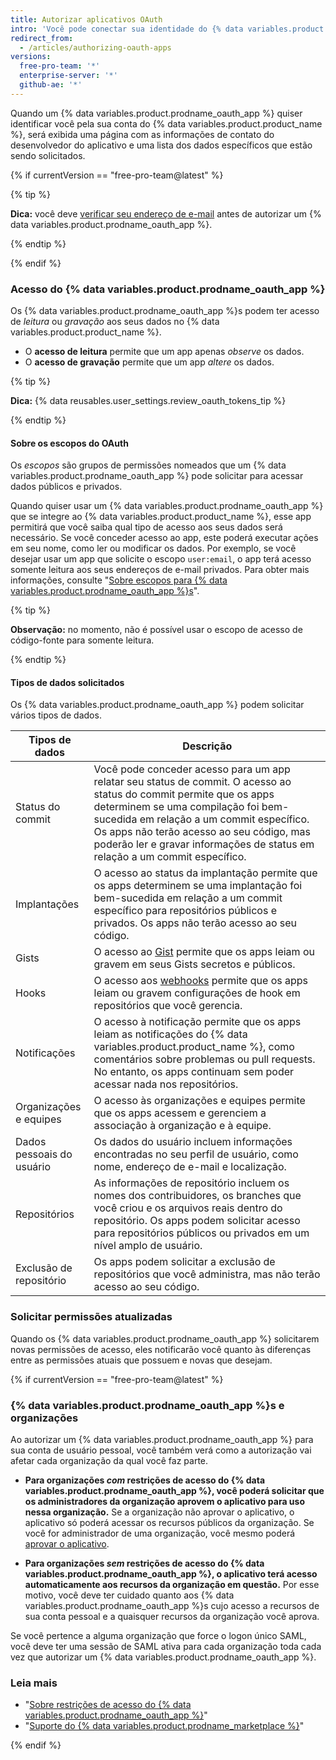 ```yaml
---
title: Autorizar aplicativos OAuth
intro: 'Você pode conectar sua identidade do {% data variables.product.product_name %} a aplicativos de terceiros usando o OAuth. Ao autorizar um {% data variables.product.prodname_oauth_app %}, você deve ter certeza de que se trata de um aplicativo confiável, examinar por quem ele foi desenvolvido e analisar os tipos de informação que o aplicativo quer acessar.'
redirect_from:
  - /articles/authorizing-oauth-apps
versions:
  free-pro-team: '*'
  enterprise-server: '*'
  github-ae: '*'
---
```


Quando um {% data variables.product.prodname_oauth_app %} quiser identificar você pela sua conta do {% data variables.product.product_name %}, será exibida uma página com as informações de contato do desenvolvedor do aplicativo e uma lista dos dados específicos que estão sendo solicitados.

{% if currentVersion == "free-pro-team@latest" %}

{% tip %}

**Dica:** você deve [verificar seu endereço de e-mail](/articles/verifying-your-email-address) antes de autorizar um {% data variables.product.prodname_oauth_app %}.

{% endtip %}

{% endif %}

### Acesso do {% data variables.product.prodname_oauth_app %}

Os {% data variables.product.prodname_oauth_app %}s podem ter acesso de *leitura* ou *gravação* aos seus dados no {% data variables.product.product_name %}.

- O **acesso de leitura** permite que um app apenas *observe* os dados.
- O **acesso de gravação** permite que um app *altere* os dados.

{% tip %}

**Dica:** {% data reusables.user_settings.review_oauth_tokens_tip %}

{% endtip %}

#### Sobre os escopos do OAuth

Os *escopos* são grupos de permissões nomeados que um {% data variables.product.prodname_oauth_app %} pode solicitar para acessar dados públicos e privados.

Quando quiser usar um {% data variables.product.prodname_oauth_app %} que se integre ao {% data variables.product.product_name %}, esse app permitirá que você saiba qual tipo de acesso aos seus dados será necessário. Se você conceder acesso ao app, este poderá executar ações em seu nome, como ler ou modificar os dados. Por exemplo, se você desejar usar um app que solicite o escopo `user:email`, o app terá acesso somente leitura aos seus endereços de e-mail privados. Para obter mais informações, consulte "[Sobre escopos para {% data variables.product.prodname_oauth_app %}s](//apps/building-integrations/setting-up-and-registering-oauth-apps/about-scopes-for-oauth-apps)".

{% tip %}

**Observação:** no momento, não é possível usar o escopo de acesso de código-fonte para somente leitura.

{% endtip %}

#### Tipos de dados solicitados

Os {% data variables.product.prodname_oauth_app %} podem solicitar vários tipos de dados.

| Tipos de dados            | Descrição                                                                                                                                                                                                                                                                                                                       |
| ------------------------- | ------------------------------------------------------------------------------------------------------------------------------------------------------------------------------------------------------------------------------------------------------------------------------------------------------------------------------- |
| Status do commit          | Você pode conceder acesso para um app relatar seu status de commit. O acesso ao status do commit permite que os apps determinem se uma compilação foi bem-sucedida em relação a um commit específico. Os apps não terão acesso ao seu código, mas poderão ler e gravar informações de status em relação a um commit específico. |
| Implantações              | O acesso ao status da implantação permite que os apps determinem se uma implantação foi bem-sucedida em relação a um commit específico para repositórios públicos e privados. Os apps não terão acesso ao seu código.                                                                                                           |
| Gists                     | O acesso ao [Gist](https://gist.github.com) permite que os apps leiam ou gravem em seus Gists secretos e públicos.                                                                                                                                                                                                              |
| Hooks                     | O acesso aos [webhooks](/webhooks) permite que os apps leiam ou gravem configurações de hook em repositórios que você gerencia.                                                                                                                                                                                                 |
| Notificações              | O acesso à notificação permite que os apps leiam as notificações do {% data variables.product.product_name %}, como comentários sobre problemas ou pull requests. No entanto, os apps continuam sem poder acessar nada nos repositórios.                                                                                        |
| Organizações e equipes    | O acesso às organizações e equipes permite que os apps acessem e gerenciem a associação à organização e à equipe.                                                                                                                                                                                                               |
| Dados pessoais do usuário | Os dados do usuário incluem informações encontradas no seu perfil de usuário, como nome, endereço de e-mail e localização.                                                                                                                                                                                                      |
| Repositórios              | As informações de repositório incluem os nomes dos contribuidores, os branches que você criou e os arquivos reais dentro do repositório. Os apps podem solicitar acesso para repositórios públicos ou privados em um nível amplo de usuário.                                                                                    |
| Exclusão de repositório   | Os apps podem solicitar a exclusão de repositórios que você administra, mas não terão acesso ao seu código.                                                                                                                                                                                                                     |

### Solicitar permissões atualizadas

Quando os {% data variables.product.prodname_oauth_app %} solicitarem novas permissões de acesso, eles notificarão você quanto às diferenças entre as permissões atuais que possuem e novas que desejam.

{% if currentVersion == "free-pro-team@latest" %}

### {% data variables.product.prodname_oauth_app %}s e organizações

Ao autorizar um {% data variables.product.prodname_oauth_app %} para sua conta de usuário pessoal, você também verá como a autorização vai afetar cada organização da qual você faz parte.

- **Para organizações *com* restrições de acesso do {% data variables.product.prodname_oauth_app %}, você poderá solicitar que os administradores da organização aprovem o aplicativo para uso nessa organização.** Se a organização não aprovar o aplicativo, o aplicativo só poderá acessar os recursos públicos da organização. Se você for administrador de uma organização, você mesmo poderá [aprovar o aplicativo](/articles/approving-oauth-apps-for-your-organization).

- **Para organizações *sem* restrições de acesso do {% data variables.product.prodname_oauth_app %}, o aplicativo terá acesso automaticamente aos recursos da organização em questão.** Por esse motivo, você deve ter cuidado quanto aos {% data variables.product.prodname_oauth_app %}s cujo acesso a recursos de sua conta pessoal e a quaisquer recursos da organização você aprova.

Se você pertence a alguma organização que force o logon único SAML, você deve ter uma sessão de SAML ativa para cada organização toda cada vez que autorizar um {% data variables.product.prodname_oauth_app %}.

### Leia mais

- "[Sobre restrições de acesso do {% data variables.product.prodname_oauth_app %}](/articles/about-oauth-app-access-restrictions)"
- "[Suporte do {% data variables.product.prodname_marketplace %}](/articles/github-marketplace-support)"

{% endif %}
